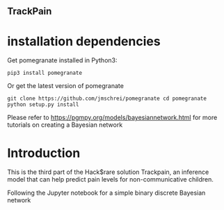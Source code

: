 ## TrackPain

# installation dependencies

Get pomegranate installed in Python3:

`pip3 install pomegranate`

Or get the latest version of pomegranate

`git clone https://github.com/jmschrei/pomegranate
cd pomegranate
python setup.py install`


Please refer to https://pgmpy.org/models/bayesiannetwork.html for more tutorials on creating a Bayesian network

# Introduction

This is the third part of the Hack$rare solution Trackpain, an inference model that can help predict pain levels for non-communicative children.

Following the Jupyter notebook for a simple binary discrete Bayesian network



